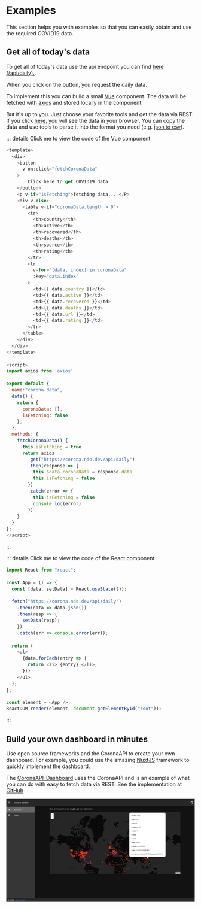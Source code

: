 # Examples

This section helps you with examples so that you can easily obtain and use the required COVID19 data.

## Get all of today's data

To get all of today's data use the api endpoint you can find [here (/api/daily).](https://corona.ndo.dev/api-docs/swagger-ui/#/default/get_api_daily.).

When you click on the button, you request the daily data.

<corona-data />

To implement this you can build a small [Vue](https://vuejs.org/) component. The data will be fetched with [axios](https://github.com/axios/axios) and stored locally in the component.

But it's up to you. Just choose your favorite tools and get the data via REST. If you click [here](https://corona.ndo.dev/api/daily), you will see the data in your browser. You can copy the data and use tools to parse it into the format you need (e.g. [json to csv](https://konklone.io/json/)).

::: details Click me to view the code of the Vue component

```js
<template>
  <div>
    <button
      v-on:click="fetchCoronaData"
    >
        Click here to get COVID19 data
    </button>
    <p v-if="isFetching">fetching data... </P>
    <div v-else>
      <table v-if="coronaData.length > 0">
        <tr>
          <th>country</th>
          <th>active</th>
          <th>recovered</th>
          <th>deaths</th>
          <th>source</th>
          <th>rating</th>
        </tr>
        <tr
          v-for="(data, index) in coronaData"
          :key="data.index"
        >
          <td>{{ data.country }}</td>
          <td>{{ data.active }}</td>
          <td>{{ data.recovered }}</td>
          <td>{{ data.deaths }}</td>
          <td>{{ data.url }}</td>
          <td>{{ data.rating }}</td>
        </tr>
      </table>
    </div>
  </div>
</template>

<script>
import axios from 'axios'

export default {
  name:"corona-data",
  data() {
    return {
      coronaData: [],
      isFetching: false
    };
  },
  methods: {
    fetchCoronaData() {
      this.isFetching = true
      return axios
        .get("https://corona.ndo.dev/api/daily")
        .then(response => {
          this.$data.coronaData = response.data
          this.isFetching = false
        })
        .catch(error => {
          this.isFetching = false
          console.log(error)
        })
    }
  }
};
</script>
```

:::

::: details Click me to view the code of the React component

```js
import React from "react";

const App = () => {
  const [data, setData] = React.useState({});

  fetch("https://corona.ndo.dev/api/daily")
    .then(data => data.json())
    .then(resp => {
      setData(resp);
    })
    .catch(err => console.error(err));

  return (
    <ul>
      {data.forEach(entry => {
        return <li> {entry} </li>;
      })}
    </ul>
  );
};

const element = <App />;
ReactDOM.render(element, document.getElementById("root"));
```

:::

## Build your own dashboard in minutes

Use open source frameworks and the CoronaAPI to create your own dashboard. For example, you could use the amazing [NuxtJS](https://nuxtjs.org/) framework to quickly implement the dashboard.

The [CoronaAPI-Dashboard](https://corona-api-dashboard.netlify.com/) uses the CoronaAPI and is an example of what you can do with easy to fetch data via REST. See the implementation at [GitHub](https://github.com/CoronaAPI/c-map)

<a href="https://corona-api-dashboard.netlify.com/" target="_blank" rel="noopener noreferrer" class="nav-link external">
  <img src="../assets/dashboard.png" alt="dashbord">
</a>
